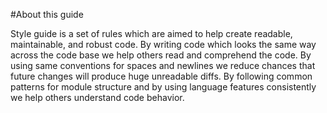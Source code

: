 #About this guide

 
Style guide is a set of rules which are aimed to help create readable, maintainable, and robust code. By writing code which looks the same way across the code base we help others read and comprehend the code. By using same conventions for spaces and newlines we reduce chances that future changes will produce huge unreadable diffs. By following common patterns for module structure and by using language features consistently we help others understand code behavior.